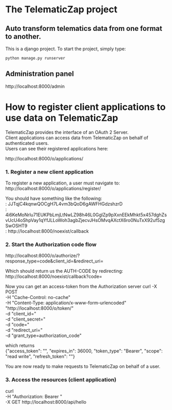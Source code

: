 # The TelematicZap project
## Auto transform telematics data from one format to another.
This is a django project. To start the project, simply type:  
```
python manage.py runserver
```

## Administration panel
http://localhost:8000/admin

# How to register client applications to use data on TelematicZap
TelematicZap provides the interface of an OAuth 2 Server.  
Client applications can access data from TelematicZap on behalf of authenticated users.  
Users can see their registered applications here:  

http://localhost:8000/o/applications/
### 1. Register a new client application
To register a new application, a user must navigate to:  
http://localhost:8000/o/applications/register/

You should have something like the following:  
<CLIENT-ID>: JJTqjC4kqnwQOCgH7L4vm3bQoD6gAWFHGdzshzrD  
<CLIENT-SECRET>: 4i6KeMoNrlu71EUKPbLmjLtNwLZ98h46L0GglZp9pXxnEEkMhkt5x457dghZsvUcU4oShpVay1qYfJLLoWoh3agbZjecvJHsOMvqAXctX6ro0NuTxX92uf5zgSwOSHT9  
<REDIRECT-URI>: http://localhost:8000/noexist/callback

### 2. Start the Authorization code flow
http://localhost:8000/o/authorize/?response_type=code&client_id=<CLIENT-ID>&redirect_uri=<REDIRECT-ID>

Which should return us the AUTH-CODE by redirecting:
http://localhost:8000/noexist/callback?code=<AUTH-CODE>

Now you can get an access-token from the Authorization server
curl -X POST \
    -H "Cache-Control: no-cache" \
    -H "Content-Type: application/x-www-form-urlencoded" \
    "http://localhost:8000/o/token/" \
    -d "client_id=<CLIENT-ID>" \
    -d "client_secret=<CLIENT-SECRET>" \
    -d "code=<AUTH-CODE>" \
    -d "redirect_uri=<REDIRECT-URI>" \
    -d "grant_type=authorization_code"

which returns  
{"access_token": "<ACCESS-TOKEN>", "expires_in": 36000, "token_type": "Bearer", "scope": "read write", "refresh_token": "<REFRESH-TOKEN>"}

You are now ready to make requests to TelematicZap on behalf of a user.

### 3. Access the resources (client application)
curl \
    -H "Authorization: Bearer <ACCESS-TOKEN>" \
    -X GET http://localhost:8000/api/hello

